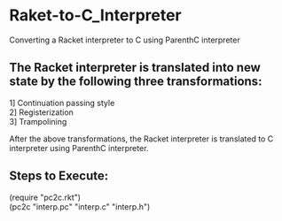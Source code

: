 # Raket-to-C_Interpreter
Converting a Racket interpreter to C using ParenthC interpreter

The Racket interpreter is translated into new state by the following three transformations:
-------------------------------------------------------------------------------------------
1] Continuation passing style  
2] Registerization  
3] Trampolining  

After the above transformations, the Racket interpreter is translated to C interpreter using ParenthC interpreter.

Steps to Execute:
-----------------
(require "pc2c.rkt")  
(pc2c "interp.pc" "interp.c" "interp.h")  
